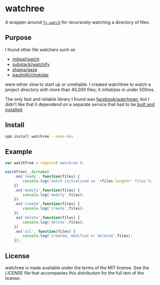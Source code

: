 # watchree

A wrapper around [`fs.watch`](https://iojs.org/api/fs.html#fs_fs_watch_filename_options_listener) for recursively watching a directory of files.

## Purpose

I found other file watchers such as

- [mikeal/watch](https://github.com/mikeal/watch)
- [substack/watchify](https://github.com/substack/watchify)
- [shama/gaze](https://github.com/shama/gaze)
- [paulmillr/chokidar](https://github.com/paulmillr/chokidar)

were either slow to start up or unreliable. I created watchtree to watch a project directory with more than 40,000 files; it initializes in under 500ms.

The only fast and reliable library I found was [facebook/watchman](https://github.com/facebook/watchman/tree/master/node), but I didn't like
that it dependend on a separate service that had to be [built and installed](https://facebook.github.io/watchman/docs/install.html).

## Install

```bash
npm install watchree --save-dev
```

## Example

```javascript
var watchTree = require('watchree');

watchTree(__dirname)
    .on('ready', function(files) {
        console.log('watch initialized on '+files.length+' files');
    })
    .on('modify',function(files) {
        console.log('modify',files);
    })
    .on('create',function(files) {
        console.log('create',files);
    })
    .on('delete',function(files) {
        console.log('delete',files);
    })
    .on('all', function(files) {
        console.log('created, modified or deleted',files);
    });
```

## License

watchree is made available under the terms of the MIT license. See the LICENSE file that accompanies this distribution for the full text of the license.